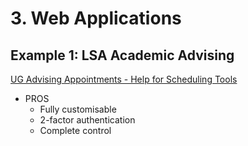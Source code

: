 
# 3. Web Applications

## Example 1: LSA Academic Advising
[UG Advising Appointments - Help for Scheduling Tools](https://webapps.lsa.umich.edu/UGAdv/Help)

- PROS
    - Fully customisable
    - 2-factor authentication
    - Complete control



